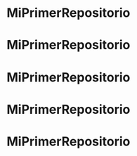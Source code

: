 # MiPrimerRepositorio
# MiPrimerRepositorio
# MiPrimerRepositorio
# MiPrimerRepositorio
# MiPrimerRepositorio
